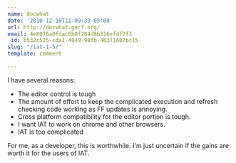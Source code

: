 ```yaml
---
name: docwhat
date: '2010-12-10T11:09:33-05:00'
url: http://docwhat.gerf.org/
email: 4e8076a0fdac6b8f284d8b316efdf7f3
_id: b532c525-cda1-4049-98fb-46371607bc15
slug: "/iat-1-5/"
template: comment

---
```


I have several reasons:
<ul>
<li>The editor control is tough</li>
<li>The amount of effort to keep the complicated execution and refresh checking code working as FF updates is annoying.</li>
<li>Cross platform compatibility for the editor portion is tough.</li>
<li>I want IAT to work on chrome and other browsers.</li>
<li>IAT is too complicated</li>
</ul>

For me, as a developer, this is worthwhile.  I'm just uncertain if the gains are worth it for the users of IAT.
